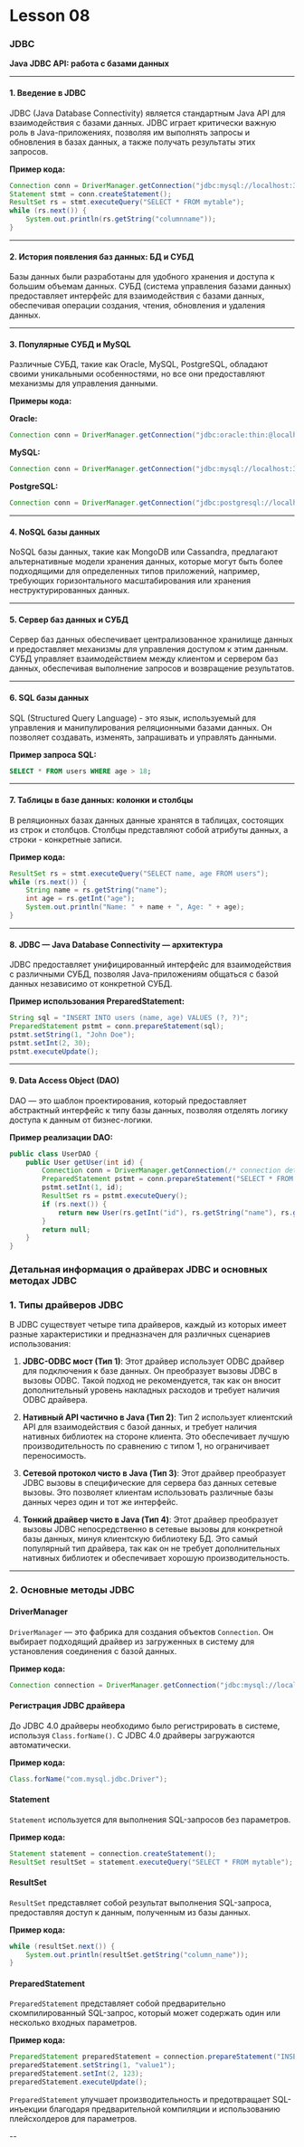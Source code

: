 # Lesson 08

###  JDBC

**Java JDBC API: работа с базами данных**

---

#### 1. Введение в JDBC

JDBC (Java Database Connectivity) является стандартным Java API для взаимодействия с базами данных. JDBC играет критически важную роль в Java-приложениях, позволяя им выполнять запросы и обновления в базах данных, а также получать результаты этих запросов.

**Пример кода:**
```java
Connection conn = DriverManager.getConnection("jdbc:mysql://localhost:3306/mydb", "user", "password");
Statement stmt = conn.createStatement();
ResultSet rs = stmt.executeQuery("SELECT * FROM mytable");
while (rs.next()) {
    System.out.println(rs.getString("columnname"));
}
```

---

#### 2. История появления баз данных: БД и СУБД

Базы данных были разработаны для удобного хранения и доступа к большим объемам данных. СУБД (система управления базами данных) предоставляет интерфейс для взаимодействия с базами данных, обеспечивая операции создания, чтения, обновления и удаления данных.

---

#### 3. Популярные СУБД и MySQL

Различные СУБД, такие как Oracle, MySQL, PostgreSQL, обладают своими уникальными особенностями, но все они предоставляют механизмы для управления данными.

**Примеры кода:**

**Oracle:**
```java
Connection conn = DriverManager.getConnection("jdbc:oracle:thin:@localhost:1521:mydb", "user", "password");
```

**MySQL:**
```java
Connection conn = DriverManager.getConnection("jdbc:mysql://localhost:3306/mydb", "user", "password");
```

**PostgreSQL:**
```java
Connection conn = DriverManager.getConnection("jdbc:postgresql://localhost:5432/mydb", "user", "password");
```

---

#### 4. NoSQL базы данных

NoSQL базы данных, такие как MongoDB или Cassandra, предлагают альтернативные модели хранения данных, которые могут быть более подходящими для определенных типов приложений, например, требующих горизонтального масштабирования или хранения неструктурированных данных.

---

#### 5. Сервер баз данных и СУБД

Сервер баз данных обеспечивает централизованное хранилище данных и предоставляет механизмы для управления доступом к этим данным. СУБД управляет взаимодействием между клиентом и сервером баз данных, обеспечивая выполнение запросов и возвращение результатов.

---

#### 6. SQL базы данных

SQL (Structured Query Language) - это язык, используемый для управления и манипулирования реляционными базами данных. Он позволяет создавать, изменять, запрашивать и управлять данными.

**Пример запроса SQL:**
```sql
SELECT * FROM users WHERE age > 18;
```

---

#### 7. Таблицы в базе данных: колонки и столбцы

В реляционных базах данных данные хранятся в таблицах, состоящих из строк и столбцов. Столбцы представляют собой атрибуты данных, а строки - конкретные записи.

**Пример кода:**
```java
ResultSet rs = stmt.executeQuery("SELECT name, age FROM users");
while (rs.next()) {
    String name = rs.getString("name");
    int age = rs.getInt("age");
    System.out.println("Name: " + name + ", Age: " + age);
}
```

---

#### 8. JDBC — Java Database Connectivity — архитектура

JDBC предоставляет унифицированный интерфейс для взаимодействия с различными СУБД, позволяя Java-приложениям общаться с базой данных независимо от конкретной СУБД.

**Пример использования PreparedStatement:**
```java
String sql = "INSERT INTO users (name, age) VALUES (?, ?)";
PreparedStatement pstmt = conn.prepareStatement(sql);
pstmt.setString(1, "John Doe");
pstmt.setInt(2, 30);
pstmt.executeUpdate();
```

---

#### 9. Data Access Object (DAO)

DAO — это шаблон проектирования, который предоставляет абстрактный интерфейс к типу базы данных, позволяя отделять логику доступа к данным от бизнес-логики.

**Пример реализации DAO:**
```java
public class UserDAO {
    public User getUser(int id) {
        Connection conn = DriverManager.getConnection(/* connection details */);
        PreparedStatement pstmt = conn.prepareStatement("SELECT * FROM users WHERE id = ?");
        pstmt.setInt(1, id);
        ResultSet rs = pstmt.executeQuery();
        if (rs.next()) {
            return new User(rs.getInt("id"), rs.getString("name"), rs.getInt("age"));
        }
        return null;
    }
}
```


### Детальная информация о драйверах JDBC и основных методах JDBC


### 1. Типы драйверов JDBC

В JDBC существует четыре типа драйверов, каждый из которых имеет разные характеристики и предназначен для различных сценариев использования:

1. **JDBC-ODBC мост (Тип 1)**: Этот драйвер использует ODBC драйвер для подключения к базе данных. Он преобразует вызовы JDBC в вызовы ODBC. Такой подход не рекомендуется, так как он вносит дополнительный уровень накладных расходов и требует наличия ODBC драйвера.

2. **Нативный API частично в Java (Тип 2)**: Тип 2 использует клиентский API для взаимодействия с базой данных, и требует наличия нативных библиотек на стороне клиента. Это обеспечивает лучшую производительность по сравнению с типом 1, но ограничивает переносимость.

3. **Сетевой протокол чисто в Java (Тип 3)**: Этот драйвер преобразует JDBC вызовы в специфические для сервера баз данных сетевые вызовы. Это позволяет клиентам использовать различные базы данных через один и тот же интерфейс.

4. **Тонкий драйвер чисто в Java (Тип 4)**: Этот драйвер преобразует вызовы JDBC непосредственно в сетевые вызовы для конкретной базы данных, минуя клиентскую библиотеку БД. Это самый популярный тип драйвера, так как он не требует дополнительных нативных библиотек и обеспечивает хорошую производительность.

---

### 2. Основные методы JDBC

#### DriverManager

`DriverManager` — это фабрика для создания объектов `Connection`. Он выбирает подходящий драйвер из загруженных в систему для установления соединения с базой данных.

**Пример кода:**
```java
Connection connection = DriverManager.getConnection("jdbc:mysql://localhost:3306/mydatabase", "username", "password");
```

#### Регистрация JDBC драйвера

До JDBC 4.0 драйверы необходимо было регистрировать в системе, используя `Class.forName()`. С JDBC 4.0 драйверы загружаются автоматически.

**Пример кода:**
```java
Class.forName("com.mysql.jdbc.Driver");
```

#### Statement

`Statement` используется для выполнения SQL-запросов без параметров.

**Пример кода:**
```java
Statement statement = connection.createStatement();
ResultSet resultSet = statement.executeQuery("SELECT * FROM mytable");
```

#### ResultSet

`ResultSet` представляет собой результат выполнения SQL-запроса, предоставляя доступ к данным, полученным из базы данных.

**Пример кода:**
```java
while (resultSet.next()) {
    System.out.println(resultSet.getString("column_name"));
}
```

#### PreparedStatement

`PreparedStatement` представляет собой предварительно скомпилированный SQL-запрос, который может содержать один или несколько входных параметров.

**Пример кода:**
```java
PreparedStatement preparedStatement = connection.prepareStatement("INSERT INTO mytable (column1, column2) VALUES (?, ?)");
preparedStatement.setString(1, "value1");
preparedStatement.setInt(2, 123);
preparedStatement.executeUpdate();
```

`PreparedStatement` улучшает производительность и предотвращает SQL-инъекции благодаря предварительной компиляции и использованию плейсхолдеров для параметров.

--